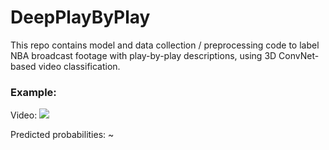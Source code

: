# DeepPlayByPlay

This repo contains model and data collection / preprocessing code to label NBA broadcast footage with play-by-play descriptions, using 3D ConvNet-based video classification.

### Example:

Video:
![](missed_threes.gif)

Predicted probabilities:
~[](preds_chart.png)
